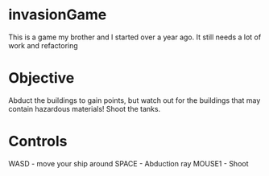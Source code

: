 invasionGame
============
This is a game my brother and I started over a year ago. It still needs a lot of work and refactoring

Objective
=========
Abduct the buildings to gain points, but watch out for the buildings that may contain hazardous materials!
Shoot the tanks.

Controls
========
WASD - move your ship around
SPACE - Abduction ray
MOUSE1 - Shoot
